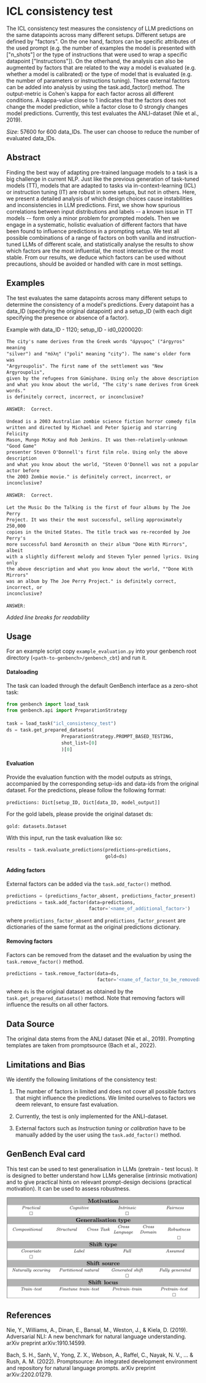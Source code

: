 # ICL consistency test

The ICL consistency test measures the consistency of LLM predictions on the same datapoints across many different setups.
Different setups are defined by "factors". On the one hand, factors can be specific attributes of the used prompt (e.g. 
the number of examples the model is presented with ["n_shots"] or the type of instructions that were used to wrap a 
specific datapoint ["Instructions"]). On the otherhand, the analysis can also be augmented by factors that are related 
to the way a model is evaluated (e.g. whether a model is calibrated) or the type of model that is evaluated (e.g. the 
number of parameters or instructions tuning). These external factors can be added into analysis by using the 
task.add_factor() method. The output-metric is Cohen\'s kappa for each factor across all different conditions. 
A kappa-value close to 1 indicates that the factors does not change the model prediction, while a factor close to 0 
strongly changes model predictions. Currently, this test evaluates the ANLI-dataset (Nie et al., 2019).

*Size*: 57600 for 600 data_IDs. The user can choose to reduce the number of evaluated data_IDs.

## Abstract
Finding the best way of adapting pre-trained language models to a task is a big challenge in current NLP.
Just like the previous generation of task-tuned models (TT), models that are adapted to tasks via in-context-learning (ICL) or instruction tuning (IT) are robust in some setups, but not in others.
Here, we present a detailed analysis of which design choices cause instabilities and inconsistencies in LLM predictions.
First, we show how spurious correlations between input distributions and labels -- a known issue in TT  models -- form only a minor problem for prompted models.
Then we engage in a systematic, holistic evaluation of different factors that have been found to influence predictions in a prompting setup.
We test all possible combinations of a range of factors on both vanilla and instruction-tuned LLMs of different scale, and statistically analyse the results to show which factors are the most influential, the most interactive or the most stable.
From our results, we deduce which factors can be used without precautions, should be avoided or handled with care in most settings.

## Examples
The test evaluates the same datapoints across many different setups to determine the consistency of a model's predictions. Every datapoint has a data_ID (specifying the original datapoint) and a setup_ID (with each digit specifying the presence or absence of a factor).

Example with data_ID - 1120; setup_ID - id0_0200020:
```
The city's name derives from the Greek words "άργυρος" ("árgyros" meaning 
"silver") and "πόλη" ("poli" meaning "city"). The name's older form was 
"Argyroupolis". The first name of the settlement was "New Argyroupolis", 
given by the refugees from Gümüşhane. Using only the above description 
and what you know about the world, "The city's name derives from Greek words." 
is definitely correct, incorrect, or inconclusive? 

ANSWER:  Correct.

Undead is a 2003 Australian zombie science fiction horror comedy film 
written and directed by Michael and Peter Spierig and starring Felicity 
Mason, Mungo McKay and Rob Jenkins. It was then-relatively-unknown "Good Game" 
presenter Steven O'Donnell's first film role. Using only the above description 
and what you know about the world, "Steven O'Donnell was not a popular actor before 
the 2003 Zombie movie." is definitely correct, incorrect, or inconclusive? 

ANSWER:  Correct.

Let the Music Do the Talking is the first of four albums by The Joe Perry 
Project. It was their the most successful, selling approximately 250,000 
copies in the United States. The title track was re-recorded by Joe Perry's 
more successful band Aerosmith on their album "Done With Mirrors", albeit 
with a slightly different melody and Steven Tyler penned lyrics. Using only 
the above description and what you know about the world, ""Done With Mirrors"
was an album by The Joe Perry Project." is definitely correct, incorrect, or 
inconclusive? 

ANSWER: 
```
_Added line breaks for readability_
## Usage
For an example script copy `example_evaluation.py` into your genbench root directory (`<path-to-genbench>/genbench_cbt`) and run it.
#### Dataloading
The task can loaded through the default GenBench interface as a zero-shot task:
```python
from genbench import load_task
from genbench.api import PreparationStrategy

task = load_task("icl_consistency_test")
ds = task.get_prepared_datasets(
                    PreparationStrategy.PROMPT_BASED_TESTING, 
                    shot_list=[0]
                    )[0]
```
#### Evaluation
Provide the evaluation function with the model outputs as strings, accompanied by the corresponding setup-ids and data-ids 
from the original dataset.
For the predictions, please follow the following format: 

`predictions: Dict[setup_ID, Dict[data_ID, model_output]]`

For the gold labels, please provide the original dataset ds:

`gold: datasets.Dataset`

With this input, run the task evaluation like so:
```python
results = task.evaluate_predictions(predictions=predictions, 
                                    gold=ds)
```

#### Adding factors
External factors can be added via the `task.add_factor()` method.
```python
predictions = (predictions_factor_absent, predictions_factor_present)
predictions = task.add_factor(data=predictions, 
                              factor='<name_of_additional_factor>')
```
where `predictions_factor_absent` and `predictions_factor_present` are dictionaries of the same format as the original 
predictions dictionary.

#### Removing factors
Factors can be removed from the dataset and the evaluation by using the `task.remove_factor()` method.
```python
predictions = task.remove_factor(data=ds, 
                                 factor='<name_of_factor_to_be_removed>')
```
where `ds` is the original dataset as obtained by the `task.get_prepared_datasets()` method. Note that removing factors 
will influence the results on all other factors.

## Data Source
The original data stems from the ANLI dataset (Nie et al., 2019).
Prompting templates are taken from promptsource (Bach et al., 2022).

## Limitations and Bias
We identify the following limitations of the consistency test:
1. The number of factors in limited and does not cover all possible factors that might influence the predictions. We limited ourselves to factors we deem relevant, to ensure fast evaluation.

2. Currently, the test is only implemented for the ANLI-dataset.

3. External factors such as _Instruction tuning_ or _calibration_ have to be manually added by the user using the `task.add_factor()` method. 


## GenBench Eval card
This test can be used to test generalisation in LLMs (pretrain - test locus).
It is designed to better understand how LLMs generalise (intrinsic motivation) and to give practical hints on relevant prompt-design decisions (practical motivation). It can be used to assess robustness.

![GenBench Eval Card](GenBench_eval_card.png)


## References

Nie, Y., Williams, A., Dinan, E., Bansal, M., Weston, J., & Kiela, D. (2019). Adversarial NLI: A new benchmark for natural language understanding. arXiv preprint arXiv:1910.14599.

Bach, S. H., Sanh, V., Yong, Z. X., Webson, A., Raffel, C., Nayak, N. V., ... & Rush, A. M. (2022). Promptsource: An integrated development environment and repository for natural language prompts. arXiv preprint arXiv:2202.01279.

